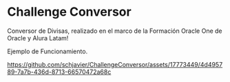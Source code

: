 # Challenge Conversor

Conversor de Divisas, realizado en el marco de la Formación Oracle One de Oracle y Alura Latam!


Ejemplo de Funcionamiento.

https://github.com/schjavier/ChallengeConversor/assets/17773449/4d495789-7a7b-436d-8713-66570472a68c

